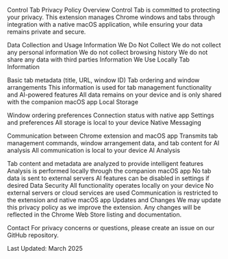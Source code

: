 Control Tab Privacy Policy
Overview
Control Tab is committed to protecting your privacy. This extension manages Chrome windows and tabs through integration with a native macOS application, while ensuring your data remains private and secure.

Data Collection and Usage
Information We Do Not Collect
We do not collect any personal information
We do not collect browsing history
We do not share any data with third parties
Information We Use Locally
Tab Information

Basic tab metadata (title, URL, window ID)
Tab ordering and window arrangements
This information is used for tab management functionality and AI-powered features
All data remains on your device and is only shared with the companion macOS app
Local Storage

Window ordering preferences
Connection status with native app
Settings and preferences
All storage is local to your device
Native Messaging

Communication between Chrome extension and macOS app
Transmits tab management commands, window arrangement data, and tab content for AI analysis
All communication is local to your device
AI Analysis

Tab content and metadata are analyzed to provide intelligent features
Analysis is performed locally through the companion macOS app
No tab data is sent to external servers
AI features can be disabled in settings if desired
Data Security
All functionality operates locally on your device
No external servers or cloud services are used
Communication is restricted to the extension and native macOS app
Updates and Changes
We may update this privacy policy as we improve the extension. Any changes will be reflected in the Chrome Web Store listing and documentation.

Contact
For privacy concerns or questions, please create an issue on our GitHub repository.

Last Updated: March 2025
